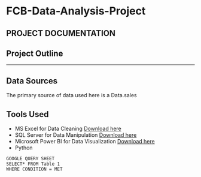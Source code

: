 # FCB-Data-Analysis-Project
## PROJECT DOCUMENTATION

## Project Outline

---



## Data Sources
The primary source of data used here is a Data.sales


## Tools Used
- MS Excel for Data Cleaning [Download here](https://microsoft.com)
- SQL Server for Data Manipulation [Download here](https://microsoft.com)
- Microsoft Power BI for Data Visualization [Download here](https://microsoft.com)
- Python


```
GOOGLE QUERY SHEET
SELECT* FROM Table 1
WHERE CONDITION = MET









